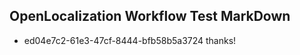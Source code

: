 ## OpenLocalization Workflow Test MarkDown
* ed04e7c2-61e3-47cf-8444-bfb58b5a3724 thanks!

<!--HONumber=Aug16_HO1-->


